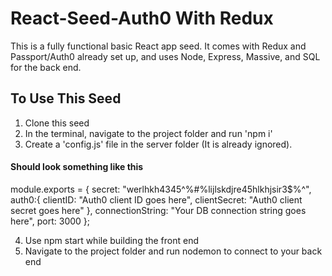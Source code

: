 # React-Seed-Auth0 With Redux

This is a fully functional basic React app seed. It comes with Redux and Passport/Auth0 already set up, and uses Node, Express, Massive, and SQL for the back end.

## To Use This Seed

1. Clone this seed
2. In the terminal, navigate to the project folder and run 'npm i'
3. Create a 'config.js' file in the server folder (It is already ignored).

#### Should look something like this
module.exports = {
  secret: "werlhkh4345^%#%lijlskdjre45hlkhjsir3$%^",
  auth0:{
    clientID: "Auth0 client ID goes here",
    clientSecret: "Auth0 client secret goes here"
  },
  connectionString: "Your DB connection string goes here", 
  port: 3000
};

4. Use npm start while building the front end
5. Navigate to the project folder and run nodemon to connect to your back end
